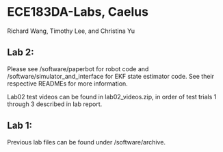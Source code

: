 # ECE183DA-Labs, Caelus
Richard Wang, Timothy Lee, and Christina Yu

## Lab 2:
Please see /software/paperbot for robot code and /software/simulator_and_interface for EKF state estimator code. See their respective READMEs for more information.

Lab02 test videos can be found in lab02_videos.zip, in order of test trials 1 through 3 described in lab report.


## Lab 1:
Previous lab files can be found under /software/archive.

